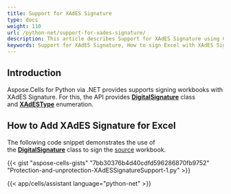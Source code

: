 ```yaml
---
title: Support for XAdES Signature
type: docs
weight: 110
url: /python-net/support-for-xades-signature/
description: This article describes Support for XAdES Signature using C# codes with Aspose.Cells for Python via .NET.
keywords: Support for XAdES Signature, How to sign Excel with XAdES Signature, How to add XAdES signature.
---
```


## **Introduction**

Aspose.Cells for Python via .NET provides supports signing workbooks with XAdES Signature. For this, the API provides [**DigitalSignature**](https://reference.aspose.com/cells/python-net/aspose.cells.digitalsignatures/digitalsignature) class and [**XAdESType**](https://reference.aspose.com/cells/python-net/aspose.cells.digitalsignatures/xadestype) enumeration.

## **How to Add XAdES Signature for Excel**

The following code snippet demonstrates the use of the [**DigitalSignature**](https://reference.aspose.com/cells/python-net/aspose.cells.digitalsignatures/digitalsignature) class to sign the [source](101089323.xlsx) workbook.


{{< gist "aspose-cells-gists" "7bb30376b4d40cdfd596286870fb9752" "Protection-and-unprotection-XAdESSignatureSupport-1.py" >}}

{{< app/cells/assistant language="python-net" >}}